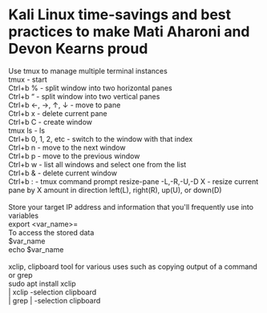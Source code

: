 # Kali Linux time-savings and best practices to make Mati Aharoni and Devon Kearns proud  
Use tmux to manage multiple terminal instances <br>
tmux		- start <br>
Ctrl+b %	- split window into two horizontal panes <br>
Ctrl+b “	- split window into two vertical panes <br>
Ctrl+b ←, →, ↑, ↓	- move to pane <br>
Ctrl+b x	- delete current pane <br>
Ctrl+b C	- create window <br>
tmux ls		- ls <br>
Ctrl+b 0, 1, 2, etc	- switch to the window with that index <br>
Ctrl+b n 	- move to the next window <br>
Ctrl+b p	- move to the previous window <br>
Ctrl+b w 	- list all windows and select one from the list <br>
Ctrl+b &	- delete current window <br>
Ctrl+b :  - tmux command prompt
resize-pane -L,-R,-U,-D X  - resize current pane by X amount in direction left(L), right(R), up(U), or down(D) <br>
<br>
Store your target IP address and information that you'll frequently use into variables <br>
export <var_name>=<store> <br>
To access the stored data <br>
$var_name <br>
echo $var_name <br>
<br>
xclip, clipboard tool for various uses such as copying output of a command or grep <br>
sudo apt install xclip <br>
<command> | xclip -selection clipboard <br>
<command> | grep <word> | -selection clipboard <br>
